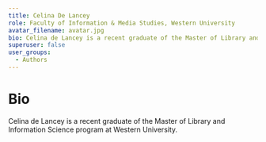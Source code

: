 ```yaml
---
title: Celina De Lancey
role: Faculty of Information & Media Studies, Western University
avatar_filename: avatar.jpg
bio: Celina de Lancey is a recent graduate of the Master of Library and Information Science program at Western University.
superuser: false
user_groups:
  - Authors
---
```

# Bio

Celina de Lancey is a recent graduate of the Master of Library and Information Science program at Western University.
